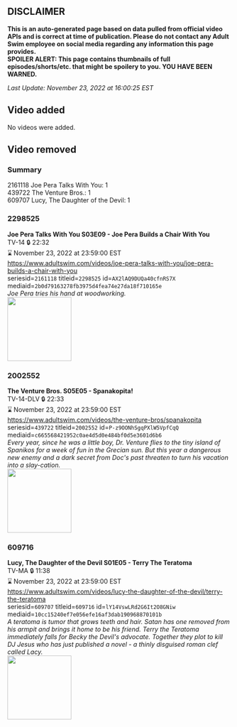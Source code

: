 ## DISCLAIMER
**This is an auto-generated page based on data pulled from official video APIs and is correct at time of publication. Please do not contact any Adult Swim employee on social media regarding any information this page provides.**  
**SPOILER ALERT: This page contains thumbnails of full episodes/shorts/etc. that might be spoilery to you. YOU HAVE BEEN WARNED.**  

_Last Update: November 23, 2022 at 16:00:25 EST_
## Video added
No videos were added.  
## Video removed
### Summary
2161118 Joe Pera Talks With You: 1  
439722 The Venture Bros.: 1  
609707 Lucy, The Daughter of the Devil: 1  
### 2298525
**Joe Pera Talks With You S03E09 - Joe Pera Builds a Chair With You**  
TV-14 🔒 22:32  
⌛ November 23, 2022 at 23:59:00 EST  
https://www.adultswim.com/videos/joe-pera-talks-with-you/joe-pera-builds-a-chair-with-you  
seriesid=`2161118` titleid=`2298525` id=`AX2lAQ9DUQa40cfnRS7X` mediaid=`2b0d79163278fb3975d4fea74e27da18f710165e`  
_Joe Pera tries his hand at woodworking._  
<a href="https://media.cdn.adultswim.com/uploads/20211210/thumbnails/2_2112101040370-JoePeraTalksWithYou_309_JoePeraBuildsAChairWithYou.png"><img src="https://media.cdn.adultswim.com/uploads/20211210/thumbnails/2_2112101040370-JoePeraTalksWithYou_309_JoePeraBuildsAChairWithYou.png" height="144px" /></a>
### 2002552
**The Venture Bros. S05E05 - Spanakopita!**  
TV-14-DLV 🔒 22:33  
⌛ November 23, 2022 at 23:59:00 EST  
https://www.adultswim.com/videos/the-venture-bros/spanakopita  
seriesid=`439722` titleid=`2002552` id=`P-z9OONhSgqPXlW5VpfCqQ` mediaid=`c665568421952c0ae4d5d0e484bf0d5e3601d6b6`  
_Every year, since he was a little boy, Dr. Venture flies to the tiny island of Spanikos for a week of fun in the Grecian sun. But this year a dangerous new enemy and a dark secret from Doc's past threaten to turn his vacation into a slay-cation._  
<a href="https://media.cdn.adultswim.com/uploads/20210106/thumbnails/2_21161411477-venture_503_dup_20130521.jpg"><img src="https://media.cdn.adultswim.com/uploads/20210106/thumbnails/2_21161411477-venture_503_dup_20130521.jpg" height="144px" /></a>
### 609716
**Lucy, The Daughter of the Devil S01E05 - Terry The Teratoma**  
TV-MA 🔒 11:38  
⌛ November 23, 2022 at 23:59:00 EST  
https://www.adultswim.com/videos/lucy-the-daughter-of-the-devil/terry-the-teratoma  
seriesid=`609707` titleid=`609716` id=`lY14VswLRd2G6It2O8GNiw` mediaid=`10cc15240ef7e056efe16af3dab190968870101b`  
_A teratoma is tumor that grows teeth and hair. Satan has one removed from his armpit and brings it home to be his friend. Terry the Teratoma immediately falls for Becky the Devil's advocate. Together they plot to kill DJ Jesus who has just published a novel - a thinly disguised roman clef called Lacy._  
<a href="https://media.cdn.adultswim.com/uploads/20200306/thumbnails/2_20361032289-lucy_105_air.jpg"><img src="https://media.cdn.adultswim.com/uploads/20200306/thumbnails/2_20361032289-lucy_105_air.jpg" height="144px" /></a>
